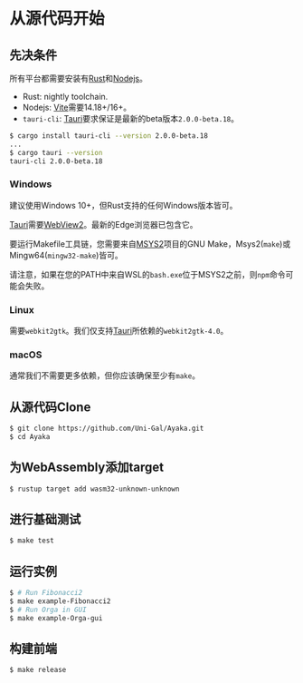 # 从源代码开始

## 先决条件
所有平台都需要安装有[Rust](https://www.rust-lang.org/)和[Nodejs](https://nodejs.org/)。
* Rust: nightly toolchain.
* Nodejs: [Vite](https://vitejs.dev/)需要14.18+/16+。
* `tauri-cli`: [Tauri](https://tauri.app/)要求保证是最新的beta版本`2.0.0-beta.18`。
``` bash
$ cargo install tauri-cli --version 2.0.0-beta.18
...
$ cargo tauri --version
tauri-cli 2.0.0-beta.18
```

### Windows
建议使用Windows 10+，但Rust支持的任何Windows版本皆可。

[Tauri](https://tauri.app/)需要[WebView2](https://developer.microsoft.com/en-us/microsoft-edge/webview2/)。最新的Edge浏览器已包含它。

要运行Makefile工具链，您需要来自[MSYS2](https://www.msys2.org/)项目的GNU Make，Msys2(`make`)或Mingw64(`mingw32-make`)皆可。

请注意，如果在您的PATH中来自WSL的`bash.exe`位于MSYS2之前，则`npm`命令可能会失败。

### Linux
需要`webkit2gtk`。我们仅支持[Tauri](https://tauri.app/)所依赖的`webkit2gtk-4.0`。

### macOS
通常我们不需要更多依赖，但你应该确保至少有`make`。

## 从源代码Clone
``` bash
$ git clone https://github.com/Uni-Gal/Ayaka.git
$ cd Ayaka
```

## 为WebAssembly添加target
``` bash
$ rustup target add wasm32-unknown-unknown
```

## 进行基础测试
``` bash
$ make test
```

## 运行实例
``` bash
$ # Run Fibonacci2
$ make example-Fibonacci2
$ # Run Orga in GUI
$ make example-Orga-gui
```

## 构建前端
``` bash
$ make release
```
